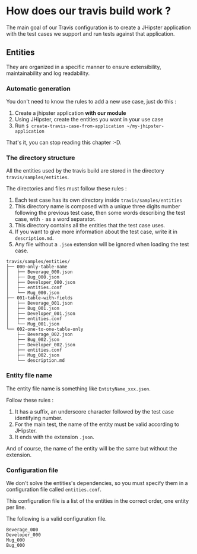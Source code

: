 # How does our travis build work ?

The main goal of our Travis configuration is to create a JHipster application with the test cases we support and run tests against that application.
 
## Entities

They are organized in a specific manner to ensure extensibility, maintainability and
 log readability.

### Automatic generation

You don't need to know the rules to add a new use case, just do this :
1. Create a jhipster application **with our module**
1. Using JHipster, create the entities you want in your use case
1. Run `$ create-travis-case-from-application ~/my-jhipster-application`

That's it, you can stop reading this chapter :-D.

### The directory structure

All the entities used by the travis build are stored in the directory `travis/samples/entities`.

The directories and files must follow these rules :
1. Each test case has its own directory inside `travis/samples/entities`
1. This directory name is composed with a unique three digits number following the previous test case, then some words describing the test case, with `-` as a word separator.
1. This directory contains all the entities that the test case uses.
1. If you want to give more information about the test case, write it in `description.md`.
1. Any file without a `.json` extension will be ignored when loading the test case.


```
travis/samples/entities/
├── 000-only-table-name
│   ├── Beverage_000.json
│   ├── Bug_000.json
│   ├── Developer_000.json
│   ├── entities.conf
│   └── Mug_000.json
├── 001-table-with-fields
│   ├── Beverage_001.json
│   ├── Bug_001.json
│   ├── Developer_001.json
│   ├── entities.conf
│   └── Mug_001.json
└── 002-one-to-one-table-only
    ├── Beverage_002.json
    ├── Bug_002.json
    ├── Developer_002.json
    ├── entities.conf
    ├── Mug_002.json
    └── description.md
```

### Entity file name

The entity file name is something like `EntityName_xxx.json`.

Follow these rules :

1. It has a suffix, an underscore character followed by the test case identifying number.
1. For the main test, the name of the entity must be valid according to JHipster.
1. It ends with the extension `.json`.

And of course, the name of the entity will be the same but without the extension.

### Configuration file

We don't solve the entities's dependencies, so you must specify them in a configuration file called `entities.conf`.

This configuration file is a list of the entities in the correct order, one entity per line.

The following is a valid configuration file.

```
Beverage_000
Developer_000
Mug_000
Bug_000
```
